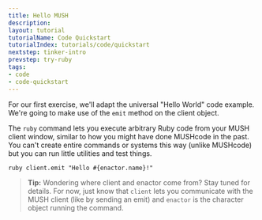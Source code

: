 ```yaml
---
title: Hello MUSH
description:
layout: tutorial
tutorialName: Code Quickstart
tutorialIndex: tutorials/code/quickstart
nextstep: tinker-intro
prevstep: try-ruby
tags: 
- code
- code-quickstart
---
```


For our first exercise, we'll adapt the universal "Hello World" code example.  We're going to make use of the `emit` method on the client object. 

The `ruby` command lets you execute arbitrary Ruby code from your MUSH client window, similar to how you might have done MUSHcode in the past.  You can't create entire commands or systems this way (unlike MUSHcode) but you can run little utilities and test things.

    ruby client.emit "Hello #{enactor.name}!"

> <i class="fa fa-info-circle"></i> **Tip:** Wondering where client and enactor come from?  Stay tuned for details.  For now, just know that `client` lets you communicate with the MUSH client (like by sending an emit) and `enactor` is the character object running the command.